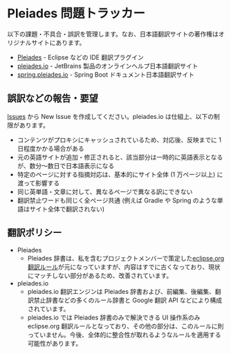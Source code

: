 # Pleiades 問題トラッカー
以下の課題・不具合・誤訳を管理します。なお、日本語翻訳サイトの著作権はオリジナルサイトにあります。
* [Pleiades](http://mergedoc.osdn.jp/) - Eclipse などの IDE 翻訳プラグイン
* [pleiades.io](https://pleiades.io) - JetBrains 製品のオンラインヘルプ日本語翻訳サイト
* [spring.pleiades.io](https://spring.pleiades.io) - Spring Boot ドキュメント日本語翻訳サイト


## 誤訳などの報告・要望
[Issues](../../issues?q=) から New Issue を作成してください。pleiades.io は仕組上、以下の制限があります。
* コンテンツがプロキシにキャッシュされているため、対応後、反映までに 1 日程度かかる場合がある
* 元の英語サイトが追加・修正されると、該当部分は一時的に英語表示となるが、数分〜数日で日本語表示になる
* 特定のページに対する指摘対応は、基本的にサイト全体 (1 万ページ以上) に渡って影響する
* 同じ英単語・文章に対して、異なるページで異なる訳にできない
* 翻訳禁止ワードも同じく全ページ共通 (例えば Gradle や Spring のような単語はサイト全体で翻訳されない)

## 翻訳ポリシー

* Pleiades
  * Pleiades 辞書は、私を含むプロジェクトメンバーで策定した[eclipse.org 翻訳ルール](https://wiki.eclipse.org/%E7%BF%BB%E8%A8%B3%E3%83%AB%E3%83%BC%E3%83%AB)が元になっていますが、内容はすでに古くなっており、現状にマッチしない部分があるため、改善されています。
* pleiades.io
  * pleiades.io 翻訳エンジンは Pleiades 辞書および、前編集、後編集、翻訳禁止辞書などの多くのルール辞書と Google 翻訳 API などにより構成されています。
  * pleiades.io では Pleiades 辞書のみで解決できる UI 操作系のみ eclipse.org 翻訳ルールとなっており、その他の部分は、このルールに則っていません。今後、全体的に整合性が取れるようなルールを適用する可能性があります。
